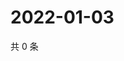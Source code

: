 # 2022-01-03

共 0 条

<!-- BEGIN WEIBO -->
<!-- 最后更新时间 Mon Jan 03 2022 23:12:31 GMT+0800 (China Standard Time) -->

<!-- END WEIBO -->
